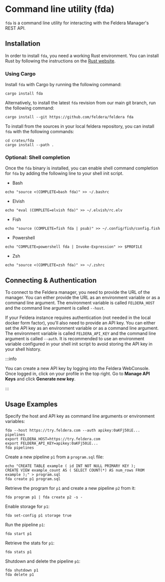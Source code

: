 # Command line utility (fda)

`fda` is a command line utility for interacting with the Feldera Manager's REST API.

## Installation

In order to install `fda`, you need a working Rust environment. You can install Rust by following the instructions on
the [Rust website](https://www.rust-lang.org/tools/install).

### Using Cargo

Install `fda` with Cargo by running the following command:

```commandline
cargo install fda
```

Alternatively, to install the latest `fda` revision from our main git branch, run the following command:

```commandline
cargo install --git https://github.com/feldera/feldera fda
```

To install from the sources in your local feldera repository, you can install `fda` with the
following commands:

```commandline
cd crates/fda
cargo install --path .
```

### Optional: Shell completion

Once the `fda` binary is installed, you can enable shell command completion for `fda`
by adding the following line to your shell init script.

* Bash

```commandline
echo "source <(COMPLETE=bash fda)" >> ~/.bashrc
```

* Elvish

```commandline
echo "eval (COMPLETE=elvish fda)" >> ~/.elvish/rc.elv
```

* Fish

```commandline
echo "source (COMPLETE=fish fda | psub)" >> ~/.config/fish/config.fish
```

* Powershell

```commandline
echo "COMPLETE=powershell fda | Invoke-Expression" >> $PROFILE
```

* Zsh

```commandline
echo "source <(COMPLETE=zsh fda)" >> ~/.zshrc
```

## Connecting & Authentication

To connect to the Feldera manager, you need to provide the URL of the manager. You can either provide the URL as an
environment variable or as a command line argument. The environment variable is called `FELDERA_HOST` and the
command line argument is called `--host`.

If your Feldera instance requires authentication (not needed in the local docker form factor), you'll also need to 
provide an API key. You can either set the API key as an environment variable or as a command line argument.
The environment variable is called `FELDERA_API_KEY` and the command line argument is called `--auth`.
It is recommended to use an environment variable configured in your shell init script to avoid storing the API
key in your shell history.

:::info

You can create a new API key by logging into the Feldera WebConsole. Once logged in, click on your profile in the top
right. Go to **Manage API Keys** and click **Generate new key**.

:::

## Usage Examples

Specify the host and API key as command line arguments or environment variables:

```commandline
fda --host https://try.feldera.com --auth apikey:0aKFj50iE... pipelines
export FELDERA_HOST=https://try.feldera.com
export FELDERA_API_KEY=apikey:0aKFj50iE...
fda pipelines
```

Create a new pipeline `p1` from a `program.sql` file:
```commandline
echo "CREATE TABLE example ( id INT NOT NULL PRIMARY KEY );
CREATE VIEW example_count AS ( SELECT COUNT(*) AS num_rows FROM example );" > program.sql
fda create p1 program.sql
```

Retrieve the program for `p1` and create a new pipeline `p2` from it:
```commandline
fda program p1 | fda create p2 -s -
```

Enable storage for `p1`:
```commandline
fda set-config p1 storage true
```

Run the pipeline `p1`:
```commandline
fda start p1
```

Retrieve the stats for `p1`:
```commandline
fda stats p1
```

Shutdown and delete the pipeline `p1`:
```commandline
fda shutdown p1
fda delete p1
```
